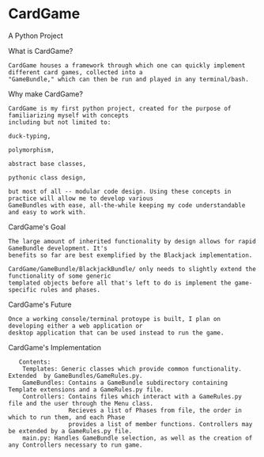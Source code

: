 # CardGame
A Python Project

What is CardGame?

    CardGame houses a framework through which one can quickly implement different card games, collected into a
    "GameBundle," which can then be run and played in any terminal/bash.

Why make CardGame?

    CardGame is my first python project, created for the purpose of familiarizing myself with concepts
    including but not limited to: 

    duck-typing, 

    polymorphism, 

    abstract base classes, 

    pythonic class design, 

    but most of all -- modular code design. Using these concepts in practice will allow me to develop various
    GameBundles with ease, all-the-while keeping my code understandable and easy to work with.

CardGame's Goal

    The large amount of inherited functionality by design allows for rapid GameBundle development. It's 
    benefits so far are best exemplified by the Blackjack implementation. 
    
    CardGame/GameBundle/BlackjackBundle/ only needs to slightly extend the functionality of some generic 
    templated objects before all that's left to do is implement the game-specific rules and phases.
    
CardGame's Future
    
    Once a working console/terminal protoype is built, I plan on developing either a web application or 
    desktop application that can be used instead to run the game.

CardGame's Implementation

       Contents:
        Templates: Generic classes which provide common functionality. Extended  by GameBundles/GameRules.py.
        GameBundles: Contains a GameBundle subdirectory containing Template extensions and a GameRules.py file.
        Controllers: Contains files which interact with a GameRules.py file and the user through the Menu class. 
                     Recieves a list of Phases from file, the order in which to run them, and each Phase 
                     provides a list of member functions. Controllers may be extended by a GameRules.py file.
        main.py: Handles GameBundle selection, as well as the creation of any Controllers necessary to run game.
                    
